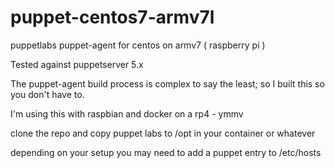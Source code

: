 # puppet-centos7-armv7l
puppetlabs puppet-agent for centos on armv7 ( raspberry pi ) 

Tested against puppetserver 5.x

The puppet-agent build process is complex to say the least; so I built this so you don't have to.

I'm using this with raspbian and docker on a rp4 - ymmv

clone the repo and copy puppet labs to /opt in your container or whatever

depending on your setup you may need to add a puppet entry to /etc/hosts


